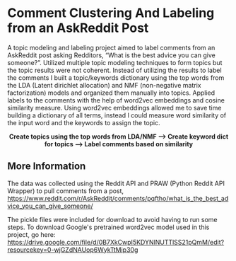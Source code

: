 # Comment Clustering And Labeling from an AskReddit Post

A topic modeling and labeling project aimed to label comments from an AskReddit post asking Redditors, “What is the best advice you can give someone?”. Utilized multiple topic modeling techniques to form topics but the topic results were not coherent. Instead of utilizing the results to label the comments I built a topic/keywords dictionary using the top words from the LDA (Latent dirichlet allocation) and NMF (non-negative matrix factorization) models and organized them manually into topics. Applied labels to the comments with the help of word2vec embeddings and cosine similarity measure. Using word2vec embeddings allowed me to save time building a dictionary of all terms, instead I could measure word similarity of the input word and the keywords to assign the topic. 

<p align="center"> <b> Create topics using the top words from LDA/NMF    -->     Create keyword dict for topics     -->    Label comments based on similarity </b> </p>



## More Information

The data was collected using the Reddit API and PRAW (Python Reddit API Wrapper) to pull comments from a post, https://www.reddit.com/r/AskReddit/comments/pqftho/what_is_the_best_advice_you_can_give_someone/

The pickle files were included for download to avoid having to run some steps. To download Google's pretrained word2vec model used in this project, go here: 
https://drive.google.com/file/d/0B7XkCwpI5KDYNlNUTTlSS21pQmM/edit?resourcekey=0-wjGZdNAUop6WykTtMip30g
